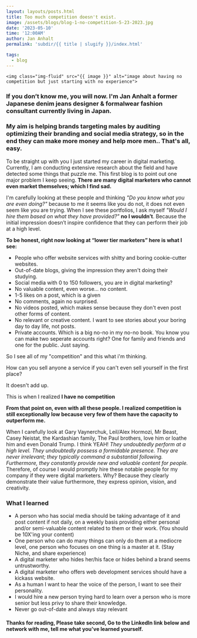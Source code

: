 ```yaml
---
layout: layouts/posts.html
title: Too much competition doesn't exist.
image: /assets/blogs/blog-1-no-competition-5-23-2023.jpg
date: '2023-05-10'
time: '12:00AM'
author: Jan Anhalt
permalink: 'subdir/{{ title | slugify }}/index.html'

tags:
  - blog
---
```


    <img class="img-fluid" src="{{ image }}" alt="image about having no competition but just starting with no experience">

### If you don’t know me, you will now. I'm Jan Anhalt a former Japanese denim jeans designer & formalwear fashion consultant currently living in Japan.

### My aim is helping brands targeting males by auditing optimizing their branding and social media strategy, so in the end they can make more money and help more men.. That's all, easy.

To be straight up with you I just started my career in digital marketing. Currently, I am conducting extensive research about the field and have detected some things that puzzle me. This first blog is to point out one major problem I keep seeing. **There are many digital marketers who cannot even market themselves; which I find sad.**

I'm carefully looking at these people and thinking _"Do you know what you are even doing?"_ because to me it seems like you do not, it does not even seem like you are trying. When I see these portfolios, I ask myself _"Would I hire them based on what they have provided?"_ **no I wouldn’t**. Because the initial impression doesn’t inspire confidence that they can perform their job at a high level.

**To be honest, right now looking at “lower tier marketers” here is what I see:**

- People who offer website services with shitty and boring cookie-cutter websites.
- Out-of-date blogs, giving the impression they aren't doing their studying.
- Social media with 0 to 150 followers, you are in digital marketing?
- No valuable content, even worse... no content.
- 1-5 likes on a post, which is a given
- No comments, again no surprised.
- No videos posted, which makes sense because they don't even post other forms of content.
- No relevant or creative content. I want to see stories about your boring day to day life, not posts.
- Private accounts. Which is a big no-no in my no-no book. You know you can make two seperate accounts right? One for family and friends and one for the public. Just saying.

So I see all of my "competition" and this what i'm thinking.

How can you sell anyone a service if you can't even sell yourself in the first place?

It doesn't add up.

This is when I realized **I have no competition**

**From that point on, even with all these people. I realized competition is still exceptionally low because very few of them have the capacity to outperform me.**

When I carefully look at Gary Vaynerchuk, Leil/Alex Hormozi, Mr Beast, Casey Neistat, the Kardashian family, The Paul brothers, love him or loathe him and even Donald Trump. I think YEAH! _They undoubtedly perform at a high level. They undoubtedly possess a formidable presence. They are never irrelevant; they typically command a substantial following. Furthermore, they constantly provide new and valuable content for people._ Therefore, of course I would promptly hire these notable people for my company if they were digital marketers. Why? Because they clearly demonstrate their value furthermore, they express opinion, vision, and creativity.

### What I learned

- A person who has social media should be taking advantage of it and post content if not daily, on a weekly basis providing either personal and/or semi-valuable content related to them or their work. (You should be 10X'ing your content)
- One person who can do many things can only do them at a mediocre level, one person who focuses on one thing is a master at it. (Stay Niche, and share experience)
- A digital marketer who hides her/his face or hides behind a brand seems untrustworthy.
- A digital marketer who offers web development services should have a kickass website.
- As a human I want to hear the voice of the person, I want to see their personality.
- I would hire a new person trying hard to learn over a person who is more senior but less privy to share their knowledge.
- Never go out-of-date and always stay relevant

#### Thanks for reading, Please take second, Go to the **LinkedIn link** below and network with me, tell me what you've learned yourself.
